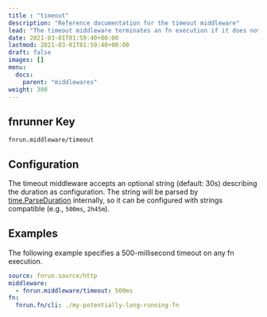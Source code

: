 ```yaml
---
title : "timeout"
description: "Reference documentation for the timeout middleware"
lead: "The timeout middleware terminates an fn execution if it does not complete within a specified period."
date: 2021-03-01T01:59:40+00:00
lastmod: 2021-03-01T01:59:40+00:00
draft: false
images: []
menu:
  docs:
    parent: "middlewares"
weight: 300
---
```


## fnrunner Key
`fnrun.middleware/timeout`

## Configuration
The timeout middleware accepts an optional string (default: 30s) describing the 
duration as configuration. The string will be parsed by
[time.ParseDuration](https://golang.org/pkg/time/#ParseDuration) internally, so
it can be configured with strings compatible (e.g., `500ms`, `2h45m`).

## Examples
The following example specifies a 500-millisecond timeout on any fn execution.

```yaml
source: fnrun.source/http
middleware:
  - fnrun.middleware/timeout: 500ms
fn: 
  fnrun.fn/cli: ./my-potentially-long-running-fn
```